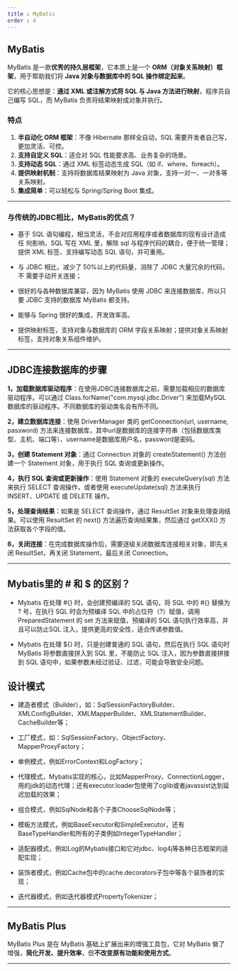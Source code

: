 ```yaml
---
title : MyBatis
order : 4
---
```


## MyBatis

MyBatis 是一款**优秀的持久层框架**，它本质上是一个 **ORM（对象关系映射）框架**，用于帮助我们将 **Java 对象与数据库中的 SQL 操作绑定起来**。

它的核心思想是：**通过 XML 或注解方式将 SQL 与 Java 方法进行映射**，程序员自己编写 SQL，而 MyBatis 负责将结果映射成对象并执行。

### 特点

1. **半自动化 ORM 框架**：不像 Hibernate 那样全自动，SQL 需要开发者自己写，更加灵活、可控。
2. **支持自定义 SQL**：适合对 SQL 性能要求高、业务复杂的场景。
3. **支持动态 SQL**：通过 XML 标签动态生成 SQL（如 if、where、foreach）。
4. **提供映射机制**：支持将数据库结果映射为 Java 对象，支持一对一、一对多等关系映射。
5. **集成简单**：可以轻松与 Spring/Spring Boot 集成。

---

### 与传统的JDBC相比，MyBatis的优点？

- 基于 SQL 语句编程，相当灵活，不会对应用程序或者数据库的现有设计造成任 何影响，SQL 写在 XML 里，解除 sql 与程序代码的耦合，便于统一管理；提供 XML 标签，支持编写动态 SQL 语句，并可重用。

- 与 JDBC 相比，减少了 50%以上的代码量，消除了 JDBC 大量冗余的代码，不 需要手动开关连接；

- 很好的与各种数据库兼容，因为 MyBatis 使用 JDBC 来连接数据库，所以只要 JDBC 支持的数据库 MyBatis 都支持。

- 能够与 Spring 很好的集成，开发效率高。

- 提供映射标签，支持对象与数据库的 ORM 字段关系映射；提供对象关系映射 标签，支持对象关系组件维护。

---

## JDBC连接数据库的步骤

**1，加载数据库驱动程序**：在使用JDBC连接数据库之前，需要加载相应的数据库驱动程序。可以通过 Class.forName("com.mysql.jdbc.Driver") 来加载MySQL数据库的驱动程序。不同数据库的驱动类名会有所不同。

**2，建立数据库连接**：使用 DriverManager 类的 getConnection(url, username, password) 方法来连接数据库，其中url是数据库的连接字符串（包括数据库类型、主机、端口等）、username是数据库用户名，password是密码。

**3，创建 Statement 对象**：通过 Connection 对象的 createStatement() 方法创建一个 Statement 对象，用于执行 SQL 查询或更新操作。

**4，执行 SQL 查询或更新操作**：使用 Statement 对象的 executeQuery(sql) 方法来执行 SELECT 查询操作，或者使用 executeUpdate(sql) 方法来执行 INSERT、UPDATE 或 DELETE 操作。

**5，处理查询结果**：如果是 SELECT 查询操作，通过 ResultSet 对象来处理查询结果。可以使用 ResultSet 的 next() 方法遍历查询结果集，然后通过 getXXX() 方法获取各个字段的值。

**6，关闭连接**：在完成数据库操作后，需要逐级关闭数据库连接相关对象，即先关闭 ResultSet，再关闭 Statement，最后关闭 Connection。

---

## Mybatis里的 # 和 $ 的区别？

- Mybatis 在处理 #{} 时，会创建预编译的 SQL 语句，将 SQL 中的 #{} 替换为 ? 号，在执行 SQL 时会为预编译 SQL 中的占位符（?）赋值，调用 PreparedStatement 的 set 方法来赋值，预编译的 SQL 语句执行效率高，并且可以防止SQL 注入，提供更高的安全性，适合传递参数值。

- Mybatis 在处理 ${} 时，只是创建普通的 SQL 语句，然后在执行 SQL 语句时 MyBatis 将参数直接拼入到 SQL 里，不能防止 SQL 注入，因为参数直接拼接到 SQL 语句中，如果参数未经过验证、过滤，可能会导致安全问题。

## 设计模式

- 建造者模式（Builder），如：SqlSessionFactoryBuilder、XMLConfigBuilder、XMLMapperBuilder、XMLStatementBuilder、CacheBuilder等；

- 工厂模式，如：SqlSessionFactory、ObjectFactory、MapperProxyFactory；
- 单例模式，例如ErrorContext和LogFactory；
- 代理模式，Mybatis实现的核心，比如MapperProxy、ConnectionLogger，用的jdk的动态代理；还有executor.loader包使用了cglib或者javassist达到延迟加载的效果；
- 组合模式，例如SqlNode和各个子类ChooseSqlNode等；
- 模板方法模式，例如BaseExecutor和SimpleExecutor，还有BaseTypeHandler和所有的子类例如IntegerTypeHandler；
- 适配器模式，例如Log的Mybatis接口和它对jdbc、log4j等各种日志框架的适配实现；
- 装饰者模式，例如Cache包中的cache.decorators子包中等各个装饰者的实现；
- 迭代器模式，例如迭代器模式PropertyTokenizer；

---

## MyBatis Plus

MyBatis Plus 是在 MyBatis 基础上扩展出来的增强工具包，它对 MyBatis 做了增强，**简化开发、提升效率**，但**不改变原有功能和使用方式**。

---

















